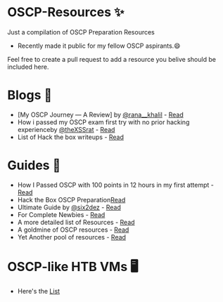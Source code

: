 # OSCP-Resources ✨
Just a compilation of OSCP Preparation Resources

- Recently made it public for my fellow OSCP aspirants.😄

Feel free to create a pull request to add a resource you belive should be included here.

# Blogs 🧐
- [My OSCP Journey — A Review] by [@rana__khalil](https://twitter.com/rana__khalil) - [Read](https://ranakhalil101.medium.com/my-oscp-journey-a-review-fa779b4339d9)
- How i passed my OSCP exam first try with no prior hacking experienceby [@theXSSrat](https://twitter.com/theXSSrat) - [Read](https://infosecwriteups.com/how-i-passed-my-oscp-exam-first-try-with-no-prior-hacking-experience-19029432e7b9)
- List of Hack the box writeups - [Read](https://ranakhalil101.medium.com/)

# Guides 📖
- How I Passed OSCP with 100 points in 12 hours in my first attempt - [Read](https://blog.adithyanak.com/oscp-preparation-guide)
- Hack the Box OSCP Preparation[Read](https://rana-khalil.gitbook.io/hack-the-box-oscp-preparation/)
- Ultimate Guide by [@six2dez](https://twitter.com/six2dez1) - [Read](https://github.com/six2dez/OSCP-Human-Guide/blob/master/oscp_human_guide.md)
- For Complete Newbies - [Read](https://niiconsulting.com/checkmate/2017/06/a-detail-guide-on-oscp-preparation-from-newbie-to-oscp/)
- A more detailed list of Resources - [Read](https://github.com/0x4D31/awesome-oscp)
- A goldmine of OSCP resources - [Read](http://0xc0ffee.io/blog/OSCP-Goldmine)
- Yet Another pool of resources - [Read](https://sango667.medium.com/pool-of-resources-for-oscp-28d0dea9e5ed)

# OSCP-like HTB VMs 🖥
- Here's the [List](https://docs.google.com/spreadsheets/d/1dwSMIAPIam0PuRBkCiDI88pU3yzrqqHkDtBngUHNCw8)

